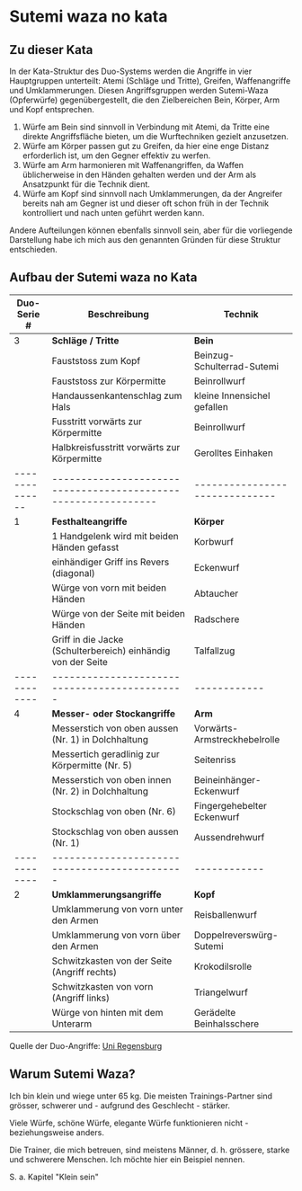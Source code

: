 # Sutemi waza no kata

## Zu dieser Kata

In der Kata-Struktur des Duo-Systems werden die Angriffe in vier Hauptgruppen unterteilt: Atemi (Schläge und Tritte), Greifen, Waffenangriffe und Umklammerungen. Diesen Angriffsgruppen werden Sutemi-Waza (Opferwürfe) gegenübergestellt, die den Zielbereichen Bein, Körper, Arm und Kopf entsprechen.

1. Würfe am Bein sind sinnvoll in Verbindung mit Atemi, da Tritte eine direkte Angriffsfläche bieten, um die Wurftechniken gezielt anzusetzen.
2. Würfe am Körper passen gut zu Greifen, da hier eine enge Distanz erforderlich ist, um den Gegner effektiv zu werfen.
3. Würfe am Arm harmonieren mit Waffenangriffen, da Waffen üblicherweise in den Händen gehalten werden und der Arm als Ansatzpunkt für die Technik dient.
4. Würfe am Kopf sind sinnvoll nach Umklammerungen, da der Angreifer bereits nah am Gegner ist und dieser oft schon früh in der Technik kontrolliert und nach unten geführt werden kann.

Andere Aufteilungen können ebenfalls sinnvoll sein, aber für die vorliegende Darstellung habe ich mich aus den genannten Gründen für diese Struktur entschieden.

## Aufbau der Sutemi waza no Kata

| Duo-Serie #  | Beschreibung                                                 | Technik                      |
| ------------ | ---------------------------------------------                | ------------                 |
| 3            | **Schläge / Tritte**                                         | **Bein** |
|              | Fauststoss zum Kopf                                          | Beinzug-Schulterrad-Sutemi   |
|              | Fauststoss zur Körpermitte                                   | Beinrollwurf                 |
|              | Handaussenkantenschlag zum Hals                              | kleine Innensichel gefallen  |
|              | Fusstritt vorwärts zur Körpermitte                           | Beinrollwurf                 |
|              | Halbkreisfusstritt vorwärts zur Körpermitte                  | Gerolltes Einhaken                |
|--------------|--------------------------------------------------------------|------------------------------|
| 1            | **Festhalteangriffe**                                        | **Körper**                   |
|              | 1 Handgelenk wird mit beiden Händen gefasst                  | Korbwurf                     |
|              | einhändiger Griff ins Revers (diagonal)                      | Eckenwurf                    |
|              | Würge von vorn mit beiden Händen                             | Abtaucher                    |
|              | Würge von der Seite mit beiden Händen                        | Radschere                    |
|              | Griff in die Jacke (Schulterbereich) einhändig von der Seite | Talfallzug                   |
| ------------ | ---------------------------------------------                | ------------                 |
| 4            | **Messer- oder Stockangriffe**                               | **Arm**                      |
|              | Messerstich von oben aussen (Nr. 1) in Dolchhaltung          | Vorwärts-Armstreckhebelrolle |
|              | Messertich geradlinig zur Körpermitte (Nr. 5)                | Seitenriss                   |
|              | Messerstich von oben innen (Nr. 2) in Dolchhaltung           | Beineinhänger-Eckenwurf      |
|              | Stockschlag  von oben (Nr. 6)                                | Fingergehebelter Eckenwurf   |
|              | Stockschlag von oben aussen (Nr. 1)                          | Aussendrehwurf               |
| ------------ | ---------------------------------------------                | ------------                 |
| 2            | **Umklammerungsangriffe**                                    | **Kopf**                     |
|              | Umklammerung von vorn unter den Armen                        | Reisballenwurf               |
|              | Umklammerung von vorn über den Armen                         | Doppelreverswürg-Sutemi      |
|              | Schwitzkasten von der Seite (Angriff rechts)                 | Krokodilsrolle               |
|              | Schwitzkasten von vorn (Angriff links)                       | Triangelwurf                 |
|              | Würge von hinten mit dem Unterarm                            | Gerädelte Beinhalsschere     |

Quelle der Duo-Angriffe: <a href="https://homepages.uni-regensburg.de/~fup08039/jujutsu/Duo.html">Uni Regensburg</a>

## Warum Sutemi Waza?

Ich bin klein und wiege unter 65 kg. Die meisten Trainings-Partner sind grösser, schwerer und - aufgrund des Geschlecht - stärker.

Viele Würfe, schöne Würfe, elegante Würfe funktionieren nicht -  beziehungsweise anders.

Die Trainer, die mich betreuen, sind meistens Männer, d. h. grössere, starke und schwerere Menschen. Ich möchte hier ein Beispiel nennen.

S. a. Kapitel "Klein sein"
